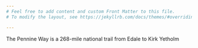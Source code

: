 ```yaml
---
# Feel free to add content and custom Front Matter to this file.
# To modify the layout, see https://jekyllrb.com/docs/themes/#overriding-theme-defaults

---
```

The Pennine Way is a 268-mile national trail from Edale to Kirk Yetholm

